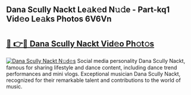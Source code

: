 ## Dana Scully Nackt Le𝚊k𝚎d N𝚞𝚍e - Part-kq1 Vid𝚎o Le𝚊ks Photos 6V6Vn

# <h2><a href="http://fb9brao.evod.top/?m=Dana+Scully+Nackt">🔗 👉🔴 Dana Scully Nackt Vid𝚎o Ph𝚘t𝚘s</a></h2>

[![Dana Scully Nackt N𝚞d𝚎s](https://i.imgur.com/8V9OHl7.gif)](http://fb9brao.evod.top/?m=Dana+Scully+Nackt)
Social media personality Dana Scully Nackt, famous for sharing lifestyle and dance content, including dance trend performances and mini vlogs. Exceptional musician Dana Scully Nackt, recognized for their remarkable talent and contributions to the world of music. 
